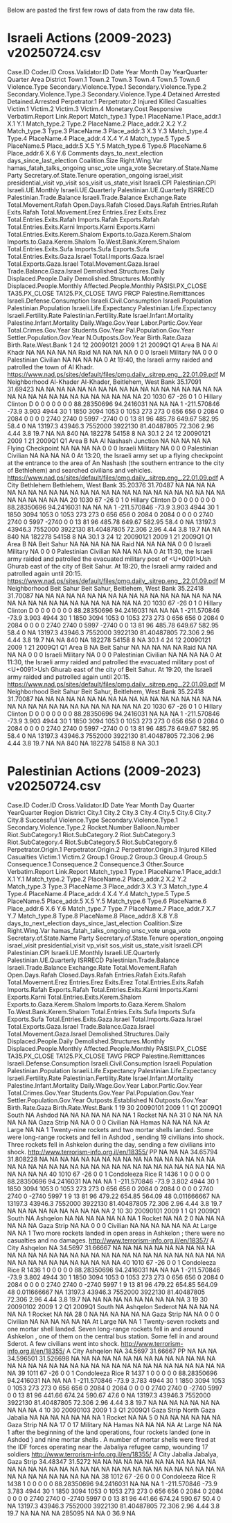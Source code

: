 Below are pasted the first few rows of data from the raw data file.

# Israeli Actions (2009-2023) v20250724.csv

Case.ID	Coder.ID	Cross.Validator.ID	Date	Year	Month	Day	YearQuarter	Quarter	Area	District	Town.1	Town.2	Town.3	Town.4	Town.5	Town.6	Violence.Type	Secondary.Violence.Type.1	Secondary.Violence.Type.2	Secondary.Violence.Type.3	Secondary.Violence.Type.4	Detained	Arrested	Detained.Arrested	Perpetrator.1	Perpetrator.2	Injured	Killed	Casualties	Victim.1	Victim.2	Victim.3	Victim.4	Monetary.Cost	Responsive	Verbatim.Report	Link.Report	Match_type.1	Type.1	PlaceName.1	Place_addr.1	X.1	Y.1	Match_type.2	Type.2	PlaceName.2	Place_addr.2	X.2	Y.2	Match_type.3	Type.3	PlaceName.3	Place_addr.3	X.3	Y.3	Match_type.4	Type.4	PlaceName.4	Place_addr.4	X.4	Y.4	Match_type.5	Type.5	PlaceName.5	Place_addr.5	X.5	Y.5	Match_type.6	Type.6	PlaceName.6	Place_addr.6	X.6	Y.6	Comments	days_to_next_election	days_since_last_election	Coalition.Size	Right.Wing.Var	hamas_fatah_talks_ongoing	unsc_vote	unga_vote	Secretary.of.State.Name	Party	Secretary.of.State.Tenure	operation_ongoing	israel_visit	presidential_visit	vp_visit	sos_visit	us_state_visit	Israeli.CPI	Palestinian.CPI	Israeli.UE.Monthly	Israeli.UE.Quarterly	Palestinian.UE.Quarterly	ISRRECD	Palestinian.Trade.Balance	Israeli.Trade.Balance	Exchange.Rate	Total.Movement.Rafah	Open.Days.Rafah	Closed.Days.Rafah	Entries.Rafah	Exits.Rafah	Total.Movement.Erez	Entries.Erez	Exits.Erez	Total.Entries.Exits.Rafah	Imports.Rafah	Exports.Rafah	Total.Entries.Exits.Karni	Imports.Karni	Exports.Karni	Total.Entries.Exits.Kerem.Shalom	Exports.to.Gaza.Kerem.Shalom	Imports.to.Gaza.Kerem.Shalom	To.West.Bank.Kerem.Shalom	Total.Entries.Exits.Sufa	Imports.Sufa	Exports.Sufa	Total.Entries.Exits.Gaza.Israel	Total.Imports.Gaza.Israel	Total.Exports.Gaza.Israel	Total.Movement.Gaza.Israel	Trade.Balance.Gaza.Israel	Demolished.Structures.Daily	Displaced.People.Daily	Demolished.Structures.Monthly	Displaced.People.Monthly	Affected.People.Monthly	PASISI.PX_CLOSE	TA35.PX_CLOSE	TA125.PX_CLOSE	TAVG	PRCP	Palestine.Remittances	Israeli.Defense.Consumption	Israeli.Civil.Consumption	Israeli.Population	Palestinian.Population	Israeli.Life.Expectancy	Palestinian.Life.Expectancy	Israeli.Fertility.Rate	Palestinian.Fertility.Rate	Israel.Infant.Mortality	Palestine.Infant.Mortality	Daily.Wage.Gov.Year	Labor.Partic.Gov.Year	Total.Crimes.Gov.Year	Students.Gov.Year	Pal.Population.Gov.Year	Settler.Population.Gov.Year	N.Outposts.Gov.Year	Birth.Rate.Gaza	Birth.Rate.West.Bank
1	24	12	20090121	2009	1	21	2009Q1	Q1	Area B	NA	Al Khadr	NA	NA	NA	NA	NA	Raid	NA	NA	NA	NA	0	0	0	Israeli Military	NA	0	0	0	Palestinian Civilian	NA	NA	NA	NA	0	At 19:40, the Israeli army raided and patrolled the town of Al Khadr.	https://www.nad.ps/sites/default/files/pmg.daily_.sitrep.eng_.22.01.09.pdf	M	Neighborhood	Al-Khader	Al-Khader, Beitlehem, West Bank	35.17091	31.69423	NA	NA	NA	NA	NA	NA	NA	NA	NA	NA	NA	NA	NA	NA	NA	NA	NA	NA	NA	NA	NA	NA	NA	NA	NA	NA	NA	NA	NA	NA	NA	20	1030	67	-26	0	1	0	Hillary Clinton	D	0	0	0	0	0	0	0	88.28350696	94.2416031	NA	NA	NA	1	-211.570846	-73.9	3.903	4944	30	1	1850	3094	1053	0	1053	273	273	0	656	656	0	2084	0	2084	0	0	0	0	2740	2740	0	5997	-2740	0	0	13	81	96	485.78	649.67	582.95	58.4	0	NA	13197.3	43946.3	7552000	3922130	81.40487805	72.306	2.96	4.44	3.8	19.7	NA	NA	840	NA	182278	54158	8	NA	30.1
2	24	12	20090121	2009	1	21	2009Q1	Q1	Area B	NA	Al Nashash Junction	NA	NA	NA	NA	NA	Flying Checkpoint	NA	NA	NA	NA	0	0	0	Israeli Military	NA	0	0	0	Palestinian Civilian	NA	NA	NA	NA	0	At 13:20, the Israeli army set up a flying checkpoint at the entrance to the area of An Nashash (the southern entrance to the city of Bethlehem) and searched civilians and vehicles.	https://www.nad.ps/sites/default/files/pmg.daily_.sitrep.eng_.22.01.09.pdf	A	City	Bethlehem	Bethlehem, West Bank	35.20376	31.70487	NA	NA	NA	NA	NA	NA	NA	NA	NA	NA	NA	NA	NA	NA	NA	NA	NA	NA	NA	NA	NA	NA	NA	NA	NA	NA	NA	NA	NA	NA	NA	20	1030	67	-26	0	1	0	Hillary Clinton	D	0	0	0	0	0	0	0	88.28350696	94.2416031	NA	NA	NA	1	-211.570846	-73.9	3.903	4944	30	1	1850	3094	1053	0	1053	273	273	0	656	656	0	2084	0	2084	0	0	0	0	2740	2740	0	5997	-2740	0	0	13	81	96	485.78	649.67	582.95	58.4	0	NA	13197.3	43946.3	7552000	3922130	81.40487805	72.306	2.96	4.44	3.8	19.7	NA	NA	840	NA	182278	54158	8	NA	30.1
3	24	12	20090121	2009	1	21	2009Q1	Q1	Area B	NA	Beit Sahur	NA	NA	NA	NA	NA	Raid	NA	NA	NA	NA	0	0	0	Israeli Military	NA	0	0	0	Palestinian Civilian	NA	NA	NA	NA	0	At 11:30, the Israeli army raided and patrolled the evacuated military post of <U+0091>Ush Ghurab east of the city of Beit Sahur. At 19:20, the Israeli army raided and patrolled again until 20:15.	https://www.nad.ps/sites/default/files/pmg.daily_.sitrep.eng_.22.01.09.pdf	M	Neighborhood	Beit Sahur	Beit Sahur, Beitlehem, West Bank	35.22418	31.70087	NA	NA	NA	NA	NA	NA	NA	NA	NA	NA	NA	NA	NA	NA	NA	NA	NA	NA	NA	NA	NA	NA	NA	NA	NA	NA	NA	NA	NA	NA	NA	20	1030	67	-26	0	1	0	Hillary Clinton	D	0	0	0	0	0	0	0	88.28350696	94.2416031	NA	NA	NA	1	-211.570846	-73.9	3.903	4944	30	1	1850	3094	1053	0	1053	273	273	0	656	656	0	2084	0	2084	0	0	0	0	2740	2740	0	5997	-2740	0	0	13	81	96	485.78	649.67	582.95	58.4	0	NA	13197.3	43946.3	7552000	3922130	81.40487805	72.306	2.96	4.44	3.8	19.7	NA	NA	840	NA	182278	54158	8	NA	30.1
4	24	12	20090121	2009	1	21	2009Q1	Q1	Area B	NA	Beit Sahur	NA	NA	NA	NA	NA	Raid	NA	NA	NA	NA	0	0	0	Israeli Military	NA	0	0	0	Palestinian Civilian	NA	NA	NA	NA	0	At 11:30, the Israeli army raided and patrolled the evacuated military post of <U+0091>Ush Ghurab east of the city of Beit Sahur. At 19:20, the Israeli army raided and patrolled again until 20:15.	https://www.nad.ps/sites/default/files/pmg.daily_.sitrep.eng_.22.01.09.pdf	M	Neighborhood	Beit Sahur	Beit Sahur, Beitlehem, West Bank	35.22418	31.70087	NA	NA	NA	NA	NA	NA	NA	NA	NA	NA	NA	NA	NA	NA	NA	NA	NA	NA	NA	NA	NA	NA	NA	NA	NA	NA	NA	NA	NA	NA	NA	20	1030	67	-26	0	1	0	Hillary Clinton	D	0	0	0	0	0	0	0	88.28350696	94.2416031	NA	NA	NA	1	-211.570846	-73.9	3.903	4944	30	1	1850	3094	1053	0	1053	273	273	0	656	656	0	2084	0	2084	0	0	0	0	2740	2740	0	5997	-2740	0	0	13	81	96	485.78	649.67	582.95	58.4	0	NA	13197.3	43946.3	7552000	3922130	81.40487805	72.306	2.96	4.44	3.8	19.7	NA	NA	840	NA	182278	54158	8	NA	30.1



# Palestinian Actions (2009-2023) v20250724.csv

Case.ID	Coder.ID	Cross.Validator.ID	Date	Year	Month	Day	Quarter	YearQuarter	Region	District	City.1	City.2	City.3	City.4	City.5	City.6	City.7	City.8	Successful	Violence.Type	Secondary.Violence.Type.1	Secondary.Violence.Type.2	Rocket.Number	Balloon.Number	Riot.SubCategory.1	Riot.SubCategory.2	Riot.SubCategory.3	Riot.SubCategory.4	Riot.SubCategory.5	Riot.SubCategory.6	Perpetrator.Origin.1	Perpetrator.Origin.2	Perpetrator.Origin.3	Injured	Killed	Casualties	Victim.1	Victim.2	Group.1	Group.2	Group.3	Group.4	Group.5	Consequence.1	Consequence.2	Consequence.3	Other.Source	Verbatim.Report	Link.Report	Match_type.1	Type.1	PlaceName.1	Place_addr.1	X.1	Y.1	Match_type.2	Type.2	PlaceName.2	Place_addr.2	X.2	Y.2	Match_type.3	Type.3	PlaceName.3	Place_addr.3	X.3	Y.3	Match_type.4	Type.4	PlaceName.4	Place_addr.4	X.4	Y.4	Match_type.5	Type.5	PlaceName.5	Place_addr.5	X.5	Y.5	Match_type.6	Type.6	PlaceName.6	Place_addr.6	X.6	Y.6	Match_type.7	Type.7	PlaceName.7	Place_addr.7	X.7	Y.7	Match_type.8	Type.8	PlaceName.8	Place_addr.8	X.8	Y.8	days_to_next_election	days_since_last_election	Coalition.Size	Right.Wing.Var	hamas_fatah_talks_ongoing	unsc_vote	unga_vote	Secretary.of.State.Name	Party	Secretary.of.State.Tenure	operation_ongoing	israel_visit	presidential_visit	vp_visit	sos_visit	us_state_visit	Israeli.CPI	Palestinian.CPI	Israeli.UE.Monthly	Israeli.UE.Quarterly	Palestinian.UE.Quarterly	ISRRECD	Palestinian.Trade.Balance	Israeli.Trade.Balance	Exchange.Rate	Total.Movement.Rafah	Open.Days.Rafah	Closed.Days.Rafah	Entries.Rafah	Exits.Rafah	Total.Movement.Erez	Entries.Erez	Exits.Erez	Total.Entries.Exits.Rafah	Imports.Rafah	Exports.Rafah	Total.Entries.Exits.Karni	Imports.Karni	Exports.Karni	Total.Entries.Exits.Kerem.Shalom	Exports.to.Gaza.Kerem.Shalom	Imports.to.Gaza.Kerem.Shalom	To.West.Bank.Kerem.Shalom	Total.Entries.Exits.Sufa	Imports.Sufa	Exports.Sufa	Total.Entries.Exits.Gaza.Israel	Total.Imports.Gaza.Israel	Total.Exports.Gaza.Israel	Trade.Balance.Gaza.Israel	Total.Movement.Gaza.Israel	Demolished.Structures.Daily	Displaced.People.Daily	Demolished.Structures.Monthly	Displaced.People.Monthly	Affected.People.Monthly	PASISI.PX_CLOSE	TA35.PX_CLOSE	TA125.PX_CLOSE	TAVG	PRCP	Palestine.Remittances	Israeli.Defense.Consumption	Israeli.Civil.Consumption	Israeli.Population	Palestinian.Population	Israeli.Life.Expectancy	Palestinian.Life.Expectancy	Israeli.Fertility.Rate	Palestinian.Fertility.Rate	Israel.Infant.Mortality	Palestine.Infant.Mortality	Daily.Wage.Gov.Year	Labor.Partic.Gov.Year	Total.Crimes.Gov.Year	Students.Gov.Year	Pal.Population.Gov.Year	Settler.Population.Gov.Year	Outposts.Established	N.Outposts.Gov.Year	Birth.Rate.Gaza	Birth.Rate.West.Bank
1	19	30	20090101	2009	1	1	Q1	2009Q1	South	NA	Ashdod	NA	NA	NA	NA	NA	NA	NA	1	Rocket	NA	NA	31	0	NA	NA	NA	NA	NA	NA	Gaza Strip	NA	NA	0	0	0	Civilian	NA	Hamas	NA	NA	NA	NA	At Large	NA	NA	1	Twenty-nine rockets and two mortar shells landed. Some were long-range rockets and fell in Ashdod , sending 19 civilians into shock. Three rockets fell in Ashkelon during the day, sending a few civilians into shock.	http://www.terrorism-info.org.il/en/18355/	PP	NA	NA	NA	34.65794	31.808228	NA	NA	NA	NA	NA	NA	NA	NA	NA	NA	NA	NA	NA	NA	NA	NA	NA	NA	NA	NA	NA	NA	NA	NA	NA	NA	NA	NA	NA	NA	NA	NA	NA	NA	NA	NA	NA	NA	NA	NA	NA	NA	40	1010	67	-26	0	0	1	Condoleeza Rice	R	1436	1	0	0	0	0	0	88.28350696	94.2416031	NA	NA	NA	1	-211.570846	-73.9	3.802	4944	30	1	1850	3094	1053	0	1053	273	273	0	656	656	0	2084	0	2084	0	0	0	0	2740	2740	0	-2740	5997	1	9	13	81	96	479.22	654.85	564.09	48	0.011666667	NA	13197.3	43946.3	7552000	3922130	81.40487805	72.306	2.96	4.44	3.8	19.7	NA	NA	NA	NA	NA	NA	NA	NA	NA	NA
2	10	30	20090101	2009	1	1	Q1	2009Q1	South	NA	Ashqelon	NA	NA	NA	NA	NA	NA	NA	1	Rocket	NA	NA	2	0	NA	NA	NA	NA	NA	NA	Gaza Strip	NA	NA	0	0	0	Civilian	NA	NA	NA	NA	NA	NA	At Large	NA	NA	1	Two more rockets landed in open areas in Ashkelon ; there were no casualties and no damages.	http://www.terrorism-info.org.il/en/18357/	A	City	Ashqelon	NA	34.5697	31.66667	NA	NA	NA	NA	NA	NA	NA	NA	NA	NA	NA	NA	NA	NA	NA	NA	NA	NA	NA	NA	NA	NA	NA	NA	NA	NA	NA	NA	NA	NA	NA	NA	NA	NA	NA	NA	NA	NA	NA	NA	NA	NA	40	1010	67	-26	0	0	1	Condoleeza Rice	R	1436	1	0	0	0	0	0	88.28350696	94.2416031	NA	NA	NA	1	-211.570846	-73.9	3.802	4944	30	1	1850	3094	1053	0	1053	273	273	0	656	656	0	2084	0	2084	0	0	0	0	2740	2740	0	-2740	5997	1	9	13	81	96	479.22	654.85	564.09	48	0.011666667	NA	13197.3	43946.3	7552000	3922130	81.40487805	72.306	2.96	4.44	3.8	19.7	NA	NA	NA	NA	NA	NA	NA	NA	NA	NA
3	19	30	20090102	2009	1	2	Q1	2009Q1	South	NA	Ashqelon	Sederot	NA	NA	NA	NA	NA	NA	1	Rocket	NA	NA	28	0	NA	NA	NA	NA	NA	NA	Gaza Strip	NA	NA	0	0	0	Civilian	NA	NA	NA	NA	NA	NA	At Large	NA	NA	1	Twenty-seven rockets and one mortar shell landed. Seven long-range rockets fell in and around Ashkelon , one of them on the central bus station. Some fell in and around Sderot. A few civilians went into shock.	http://www.terrorism-info.org.il/en/18355/	A	City	Ashqelon	NA	34.5697	31.66667	PP	NA	NA	NA	34.596501	31.526698	NA	NA	NA	NA	NA	NA	NA	NA	NA	NA	NA	NA	NA	NA	NA	NA	NA	NA	NA	NA	NA	NA	NA	NA	NA	NA	NA	NA	NA	NA	NA	NA	NA	NA	NA	NA	39	1011	67	-26	0	0	1	Condoleeza Rice	R	1437	1	0	0	0	0	0	88.28350696	94.2416031	NA	NA	NA	1	-211.570846	-73.9	3.783	4944	30	1	1850	3094	1053	0	1053	273	273	0	656	656	0	2084	0	2084	0	0	0	0	2740	2740	0	-2740	5997	0	0	13	81	96	441.66	674.24	590.67	47.6	0	NA	13197.3	43946.3	7552000	3922130	81.40487805	72.306	2.96	4.44	3.8	19.7	NA	NA	NA	NA	NA	NA	NA	NA	NA	NA
4	10	30	20090103	2009	1	3	Q1	2009Q1	Gaza Strip	North Gaza	Jabalia	NA	NA	NA	NA	NA	NA	NA	1	Rocket	NA	NA	5	0	NA	NA	NA	NA	NA	NA	Gaza Strip	NA	NA	17	0	17	Military	NA	Hamas	NA	NA	NA	NA	At Large	NA	NA	1	after the beginning of the land operations, four rockets landed (one in Ashdod ) and nine mortar shells . A number of mortar shells were fired at the IDF forces operating near the Jabaliya refugee camp, wounding 17 soldiers	http://www.terrorism-info.org.il/en/18355/	A	City	Jabalia	Jabalya, Gaza Strip	34.48347	31.5272	NA	NA	NA	NA	NA	NA	NA	NA	NA	NA	NA	NA	NA	NA	NA	NA	NA	NA	NA	NA	NA	NA	NA	NA	NA	NA	NA	NA	NA	NA	NA	NA	NA	NA	NA	NA	NA	NA	NA	NA	NA	NA	38	1012	67	-26	0	0	0	Condoleeza Rice	R	1438	1	0	0	0	0	0	88.28350696	94.2416031	NA	NA	NA	1	-211.570846	-73.9	3.783	4944	30	1	1850	3094	1053	0	1053	273	273	0	656	656	0	2084	0	2084	0	0	0	0	2740	2740	0	-2740	5997	0	0	13	81	96	441.66	674.24	590.67	50.4	0	NA	13197.3	43946.3	7552000	3922130	81.40487805	72.306	2.96	4.44	3.8	19.7	NA	NA	NA	NA	285095	NA	NA	0	36.9	NA
